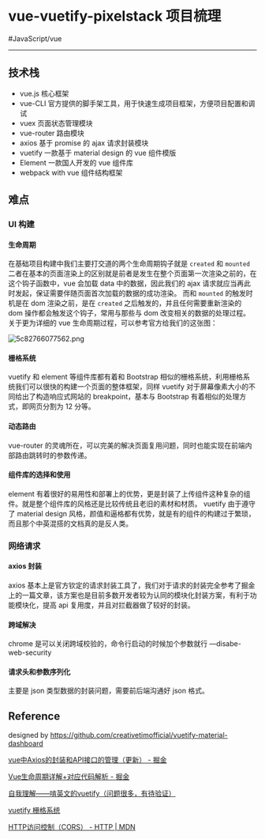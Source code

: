 # vue-vuetify-pixelstack 项目梳理
#JavaScript/vue
- - - -

## 技术栈
* vue.js 核心框架
* vue-CLI 官方提供的脚手架工具，用于快速生成项目框架，方便项目配置和调试
* vuex 页面状态管理模块
* vue-router 路由模块
* axios 基于 promise 的 ajax 请求封装模块
* vuetify 一款基于 material design 的 vue 组件模版
* Element 一款国人开发的 vue 组件库
* webpack with vue 组件结构框架



## 难点

### UI 构建

#### 生命周期

在基础项目构建中我们主要打交道的两个生命周期钩子就是 `created`
和  `mounted`  二者在基本的页面渲染上的区别就是前者是发生在整个页面第一次渲染之前的，在这个钩子函数中，vue 会加载 data 中的数据，因此我们的 ajax 请求就应当再此时发起，保证需要伴随页面首次加载的数据的成功渲染。
而和 `mounted` 的触发时机是在 dom 渲染之前，是在 `created` 之后触发的，并且任何需要重新渲染的 dom 操作都会触发这个钩子，常用与那些与 	dom 改变相关的数据的处理过程。
关于更为详细的 vue 生命周期过程，可以参考官方给我们的这张图：

![5c82766077562.png](https://i.loli.net/2019/03/08/5c82766077562.png)

#### 栅格系统

vuetify 和 element 等组件库都有着和 Bootstrap 相似的栅格系统，利用栅格系统我们可以很快的构建一个页面的整体框架，同样 vuetify 对于屏幕像素大小的不同给出了构造响应式网站的 breakpoint，基本与 Bootstrap 有着相似的处理方式，即网页分割为 12 分等。

#### 动态路由

vue-router 的灵魂所在，可以完美的解决页面复用问题，同时也能实现在前端内部路由跳转时的参数传递。

#### 组件库的选择和使用

element 有着很好的易用性和部署上的优势，更是封装了上传组件这种复杂的组件。就是整个组件库的风格还是比较传统且老旧的素材和材质。
vuetify 由于遵守了 material design 风格，颜值和逼格都有优势，就是有的组件的构建过于繁琐，而且那个中英混搭的文档真的是反人类。


### 网络请求

#### axios 封装

axios 基本上是官方钦定的请求封装工具了，我们对于请求的封装完全参考了掘金上的一篇文章，该方案也是目前多数开发者较为认同的模块化封装方案，有利于功能模块化，提高 api 复用度，并且对拦截器做了较好的封装。

#### 跨域解决

chrome 是可以关闭跨域校验的，命令行启动的时候加个参数就行 —disabe-web-security

#### 请求头和参数序列化

主要是 json 类型数据的封装问题，需要前后端沟通好 json 格式。


## Reference


designed by https://github.com/creativetimofficial/vuetify-material-dashboard


[vue中Axios的封装和API接口的管理（更新） - 掘金](https://juejin.im/post/5b55c118f265da0f6f1aa354)

[Vue生命周期详解+对应代码解析 - 掘金](https://juejin.im/post/5aacfdfa51882555850753b5)

[自我理解——啃英文的vuetify（问题很多，有待验证）](https://xudany.github.io/vuetify/2017/09/15/%E8%87%AA%E6%88%91%E7%90%86%E8%A7%A3-%E5%95%83%E8%8B%B1%E6%96%87%E7%9A%84vuetify-%E9%97%AE%E9%A2%98%E5%BE%88%E5%A4%9A-%E6%9C%89%E5%BE%85%E9%AA%8C%E8%AF%81/)

[vuetify 栅格系统](https://vuetifyjs.com/zh-Hans/framework/grid-lists)

[HTTP访问控制（CORS） - HTTP | MDN](https://developer.mozilla.org/zh-CN/docs/Web/HTTP/Access_control_CORS)
